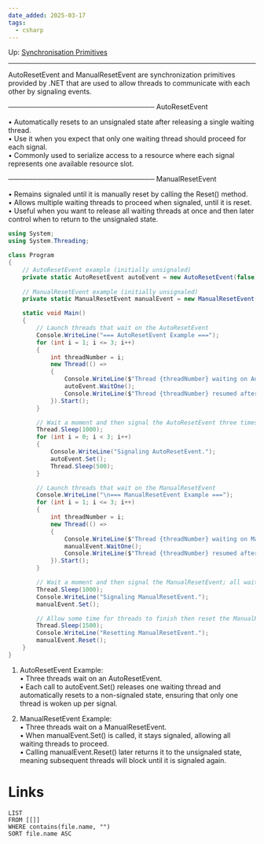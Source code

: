 ```yaml
---
date_added: 2025-03-17
tags:
  - csharp
---
```

Up: [Synchronisation Primitives](Synchronisation%20Primitives.md)
___

AutoResetEvent and ManualResetEvent are synchronization primitives provided by .NET that are used to allow threads to communicate with each other by signaling events.

────────────────────────────── AutoResetEvent

• Automatically resets to an unsignaled state after releasing a single waiting thread.  
• Use it when you expect that only one waiting thread should proceed for each signal.  
• Commonly used to serialize access to a resource where each signal represents one available resource slot.

────────────────────────────── ManualResetEvent

• Remains signaled until it is manually reset by calling the Reset() method.  
• Allows multiple waiting threads to proceed when signaled, until it is reset.  
• Useful when you want to release all waiting threads at once and then later control when to return to the unsignaled state.

```cs
using System;
using System.Threading;

class Program
{
    // AutoResetEvent example (initially unsignaled)
    private static AutoResetEvent autoEvent = new AutoResetEvent(false);
    
    // ManualResetEvent example (initially unsignaled)
    private static ManualResetEvent manualEvent = new ManualResetEvent(false);

    static void Main()
    {
        // Launch threads that wait on the AutoResetEvent
        Console.WriteLine("=== AutoResetEvent Example ===");
        for (int i = 1; i <= 3; i++)
        {
            int threadNumber = i;
            new Thread(() =>
            {
                Console.WriteLine($"Thread {threadNumber} waiting on AutoResetEvent...");
                autoEvent.WaitOne();
                Console.WriteLine($"Thread {threadNumber} resumed after AutoResetEvent signal.");
            }).Start();
        }

        // Wait a moment and then signal the AutoResetEvent three times; each signal releases one waiting thread.
        Thread.Sleep(1000);
        for (int i = 0; i < 3; i++)
        {
            Console.WriteLine("Signaling AutoResetEvent.");
            autoEvent.Set();
            Thread.Sleep(500);
        }

        // Launch threads that wait on the ManualResetEvent
        Console.WriteLine("\n=== ManualResetEvent Example ===");
        for (int i = 1; i <= 3; i++)
        {
            int threadNumber = i;
            new Thread(() =>
            {
                Console.WriteLine($"Thread {threadNumber} waiting on ManualResetEvent...");
                manualEvent.WaitOne();
                Console.WriteLine($"Thread {threadNumber} resumed after ManualResetEvent signal.");
            }).Start();
        }

        // Wait a moment and then signal the ManualResetEvent; all waiting threads will be released.
        Thread.Sleep(1000);
        Console.WriteLine("Signaling ManualResetEvent.");
        manualEvent.Set();

        // Allow some time for threads to finish then reset the ManualResetEvent.
        Thread.Sleep(1500);
        Console.WriteLine("Resetting ManualResetEvent.");
        manualEvent.Reset();
    }
}
```

1. AutoResetEvent Example:  
    • Three threads wait on an AutoResetEvent.  
    • Each call to autoEvent.Set() releases one waiting thread and automatically resets to a non-signaled state, ensuring that only one thread is woken up per signal.
    
2. ManualResetEvent Example:  
    • Three threads wait on a ManualResetEvent.  
    • When manualEvent.Set() is called, it stays signaled, allowing all waiting threads to proceed.  
    • Calling manualEvent.Reset() later returns it to the unsignaled state, meaning subsequent threads will block until it is signaled again.
 
# Links
```dataview
LIST
FROM [[]]
WHERE contains(file.name, "")
SORT file.name ASC
```
